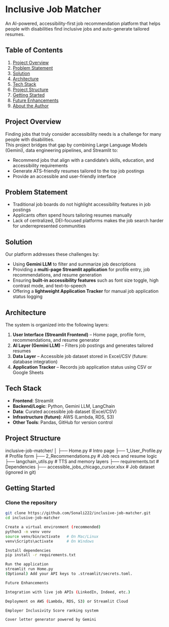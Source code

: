 # Inclusive Job Matcher

An AI-powered, accessibility-first job recommendation platform that helps people with disabilities find inclusive jobs and auto-generate tailored resumes.

## Table of Contents

1. [Project Overview](#project-overview)  
2. [Problem Statement](#problem-statement)  
3. [Solution](#solution)  
4. [Architecture](#architecture)  
5. [Tech Stack](#tech-stack)  
6. [Project Structure](#project-structure)  
7. [Getting Started](#getting-started)  
8. [Future Enhancements](#future-enhancements)  
9. [About the Author](#about-the-author)  

## Project Overview

Finding jobs that truly consider accessibility needs is a challenge for many people with disabilities.  
This project bridges that gap by combining Large Language Models (Gemini), data engineering pipelines, and Streamlit to:

- Recommend jobs that align with a candidate’s skills, education, and accessibility requirements  
- Generate ATS-friendly resumes tailored to the top job postings  
- Provide an accessible and user-friendly interface  

## Problem Statement

- Traditional job boards do not highlight accessibility features in job postings  
- Applicants often spend hours tailoring resumes manually  
- Lack of centralized, DEI-focused platforms makes the job search harder for underrepresented communities  

## Solution

Our platform addresses these challenges by:

- Using **Gemini LLM** to filter and summarize job descriptions  
- Providing a **multi-page Streamlit application** for profile entry, job recommendations, and resume generation  
- Ensuring **built-in accessibility features** such as font size toggle, high contrast mode, and text-to-speech  
- Offering a **lightweight Application Tracker** for manual job application status logging  

## Architecture

The system is organized into the following layers:

1. **User Interface (Streamlit Frontend)** – Home page, profile form, recommendations, and resume generator  
2. **AI Layer (Gemini LLM)** – Filters job postings and generates tailored resumes  
3. **Data Layer** – Accessible job dataset stored in Excel/CSV (future: database integration)  
4. **Application Tracker** – Records job application status using CSV or Google Sheets  

## Tech Stack

- **Frontend**: Streamlit  
- **Backend/Logic**: Python, Gemini LLM, LangChain  
- **Data**: Curated accessible job dataset (Excel/CSV)  
- **Infrastructure (future)**: AWS (Lambda, RDS, S3)  
- **Other Tools**: Pandas, GitHub for version control  

## Project Structure

inclusive-job-matcher/
│
├── Home.py # Intro page
├── 1_User_Profile.py # Profile form
├── 2_Recommendations.py # Job recs and resume logic
├── langchain_utils.py # TTS and memory layers
├── requirements.txt # Dependencies
├── accessible_jobs_chicago_cursor.xlsx # Job dataset (ignored in git)


## Getting Started

### Clone the repository
```bash
git clone https://github.com/Sonali222/inclusive-job-matcher.git
cd inclusive-job-matcher

Create a virtual environment (recommended)
python3 -m venv venv
source venv/bin/activate   # On Mac/Linux
venv\Scripts\activate      # On Windows

Install dependencies
pip install -r requirements.txt

Run the application
streamlit run Home.py
(Optional) Add your API keys to .streamlit/secrets.toml.

Future Enhancements

Integration with live job APIs (LinkedIn, Indeed, etc.)

Deployment on AWS (Lambda, RDS, S3) or Streamlit Cloud

Employer Inclusivity Score ranking system

Cover letter generator powered by Gemini


